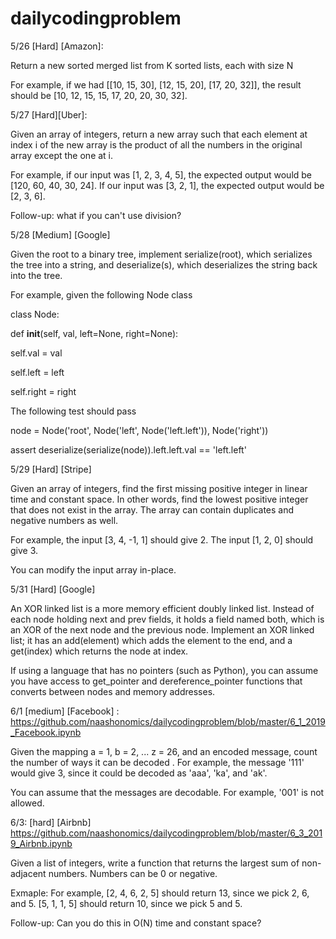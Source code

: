# dailycodingproblem

5/26 [Hard] [Amazon]:

Return a new sorted merged list from K sorted lists, each with size N

For example, if we had [[10, 15, 30], [12, 15, 20], [17, 20, 32]], the result should be [10, 12, 15, 15, 17, 20, 20, 30, 32].

5/27 [Hard][Uber]:

Given an array of integers, return a new array such that each element at index i of the new array is the product of all the numbers in the original array except the one at i.

For example, if our input was [1, 2, 3, 4, 5], the expected output would be [120, 60, 40, 30, 24]. If our input was [3, 2, 1], the expected output would be [2, 3, 6].

Follow-up: what if you can't use division?

5/28 [Medium] [Google]

Given the root to a binary tree, implement serialize(root), which serializes the tree into a string, and deserialize(s), which deserializes the string back into the tree.

For example, given the following Node class

class Node:

def __init__(self, val, left=None, right=None):

  self.val = val
  
  self.left = left
  
  self.right = right

The following test should pass

node = Node('root', Node('left', Node('left.left')), Node('right'))

assert deserialize(serialize(node)).left.left.val == 'left.left'


5/29 [Hard] [Stripe]

Given an array of integers, find the first missing positive integer in linear time and constant space. In other words, find the lowest positive integer that does not exist in the array. The array can contain duplicates and negative numbers as well.

For example, the input [3, 4, -1, 1] should give 2. The input [1, 2, 0] should give 3.

You can modify the input array in-place.

5/31 [Hard] [Google]

An XOR linked list is a more memory efficient doubly linked list. Instead of each node holding next and prev fields, it holds a field named both, which is an XOR of the next node and the previous node. Implement an XOR linked list; it has an add(element) which adds the element to the end, and a get(index) which returns the node at index.

If using a language that has no pointers (such as Python), you can assume you have access to get_pointer and dereference_pointer functions that converts between nodes and memory addresses.


6/1 [medium] [Facebook] : https://github.com/naashonomics/dailycodingproblem/blob/master/6_1_2019_Facebook.ipynb

Given the mapping a = 1, b = 2, ... z = 26, and an encoded message, count the number of ways it can be decoded
.
For example, the message '111' would give 3, since it could be decoded as 'aaa', 'ka', and 'ak'.

You can assume that the messages are decodable. For example, '001' is not allowed.


6/3: [hard] [Airbnb] https://github.com/naashonomics/dailycodingproblem/blob/master/6_3_2019_Airbnb.ipynb

Given a list of integers, write a function that returns the largest sum of non-adjacent numbers. Numbers can be 0 or negative.

Exmaple: For example, [2, 4, 6, 2, 5] should return 13, since we pick 2, 6, and 5. [5, 1, 1, 5] should return 10, since we pick 5 and 5.

Follow-up: Can you do this in O(N) time and constant space?


